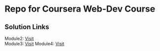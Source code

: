 # Repo for Coursera Web-Dev Course

## Solution Links

Module2: [Visit](https://xpt1x.github.io/coursera-webdev/module2-solution)  
Module3: [Visit](https://xpt1x.github.io/coursera-webdev/module3-solution)
Module4: [Visit](https://xpt1x.github.io/coursera-webdev/module4-solution)